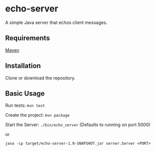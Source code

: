 # echo-server
A simple Java server that echos client messages.

## Requirements

[Maven](https://maven.apache.org/guides/getting-started/maven-in-five-minutes.html)

## Installation

Clone or download the repository.

## Basic Usage

Run tests: 
`mvn test`

Create the project:
`mvn package`

Start the Server:
`./bin/echo_server` (Defaults to running on port 5000)

or

`java -cp target/echo-server-1.0-SNAPSHOT.jar server.Server <PORT>`